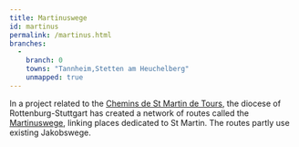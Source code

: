 ```yaml
---
title: Martinuswege
id: martinus
permalink: /martinus.html
branches:
  -
    branch: 0
    towns: "Tannheim,Stetten am Heuchelberg"
    unmapped: true
---
```


In a project related to the [Chemins de St Martin de Tours][0], the diocese of Rottenburg-Stuttgart has created a network of routes called the [Martinuswege][1], linking places dedicated to St Martin. The routes partly use existing Jakobswege.

[0]: martin.html
[1]: http://martinuswege.de/wegverlauf.php